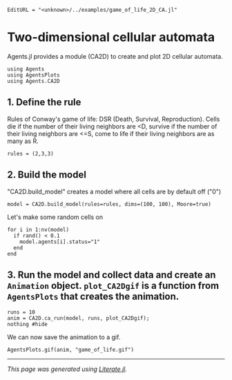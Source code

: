 ```@meta
EditURL = "<unknown>/../examples/game_of_life_2D_CA.jl"
```

# Two-dimensional cellular automata
Agents.jl provides a module (CA2D) to create and plot 2D cellular automata.

```@example game_of_life_2D_CA
using Agents
using AgentsPlots
using Agents.CA2D
```

## 1. Define the rule
Rules of Conway's game of life: DSR (Death, Survival, Reproduction).
Cells die if the number of their living neighbors are <D,
survive if the number of their living neighbors are <=S,
come to life if their living neighbors are as many as R.

```@example game_of_life_2D_CA
rules = (2,3,3)
```

## 2. Build the model
"CA2D.build_model" creates a model where all cells are by default off ("0")

```@example game_of_life_2D_CA
model = CA2D.build_model(rules=rules, dims=(100, 100), Moore=true)
```

Let's make some random cells on

```@example game_of_life_2D_CA
for i in 1:nv(model)
  if rand() < 0.1
    model.agents[i].status="1"
  end
end
```

## 3. Run the model and collect data and create an `Animation` object. `plot_CA2Dgif` is a function from `AgentsPlots` that creates the animation.

```@example game_of_life_2D_CA
runs = 10
anim = CA2D.ca_run(model, runs, plot_CA2Dgif);
nothing #hide
```

We can now save the animation to a gif.

```@example game_of_life_2D_CA
AgentsPlots.gif(anim, "game_of_life.gif")
```

---

*This page was generated using [Literate.jl](https://github.com/fredrikekre/Literate.jl).*

